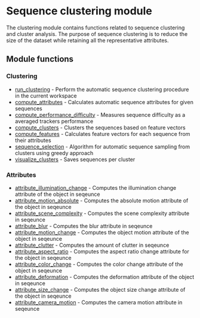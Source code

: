 Sequence clustering module
==========================

The clustering module contains functions related to sequence clustering and cluster analysis.
The purpose of sequence clustering is to reduce the size of the dataset while retaining all the
representative attributes.

Module functions
----------------

### Clustering

-    [run_clustering](run_clustering.m) - Perform the automatic sequence clustering procedure in the current workspace
-    [compute_attributes](compute_attributes.m) - Calculates automatic sequence attributes for given sequences
-    [compute_performance_difficulty](compute_performance_difficulty.m) - Measures sequence difficulty as a averaged trackers performance
-    [compute_clusters](compute_clusters.m) - Clusters the sequences based on feature vectors
-    [compute_features](compute_features.m) - Calculates feature vectors for each sequence from their attributes 
-    [sequence_selection](sequence_selection.m) - Algorithm for automatic sequence sampling from clusters using greedy approach
-    [visualize_clusters](visualize_clusters.m) - Saves sequences per cluster

### Attributes

-    [attribute_illumination_change](attribute_illumination_change.m) - Computes the illumination change attribute of the object in seqeunce
-    [attribute_motion_absolute](attribute_motion_absolute.m) - Computes the absolute motion attribute of the object in seqeunce
-    [attribute_scene_complexity](attribute_scene_complexity.m) - Computes the scene complexity attribute in seqeunce
-    [attribute_blur](attribute_blur.m) - Computes the blur attribute in seqeunce
-    [attribute_motion_change](attribute_motion_change.m) - Computes the object motion attribute of the object in seqeunce
-    [attribute_clutter](attribute_clutter.m) - Computes the amount of clutter in seqeunce
-    [attribute_aspect_ratio](attribute_aspect_ratio.m) - Computes the aspect ratio change attribute for the object in seqeunce
-    [attribute_color_change](attribute_color_change.m) - Computes the color change attribute of the object in seqeunce
-    [attribute_deformation](attribute_deformation.m) - Computes the deformation attribute of the object in seqeunce
-    [attribute_size_change](attribute_size_change.m) - Computes the object size change attribute of the object in seqeunce
-    [attribute_camera_motion](attribute_camera_motion.m) - Computes the camera motion attribute in seqeunce

